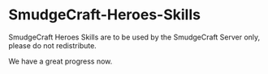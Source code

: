 SmudgeCraft-Heroes-Skills
=========================

SmudgeCraft Heroes Skills are to be used by the SmudgeCraft Server only, please do not redistribute.

We have a great progress now.

